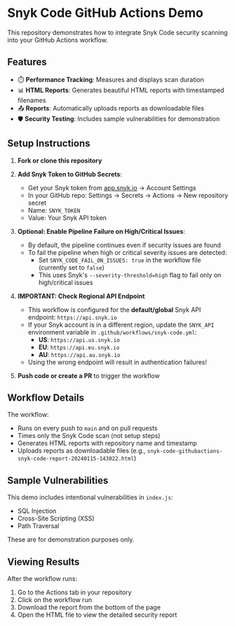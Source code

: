# Snyk Code GitHub Actions Demo

This repository demonstrates how to integrate Snyk Code security scanning into your GitHub Actions workflow.

## Features

- ⏱️ **Performance Tracking**: Measures and displays scan duration
- 📊 **HTML Reports**: Generates beautiful HTML reports with timestamped filenames
- 📤 **Reports**: Automatically uploads reports as downloadable files
- 🛡️ **Security Testing**: Includes sample vulnerabilities for demonstration

## Setup Instructions

1. **Fork or clone this repository**

2. **Add Snyk Token to GitHub Secrets**:
   - Get your Snyk token from [app.snyk.io](https://app.snyk.io) → Account Settings
   - In your GitHub repo: Settings → Secrets → Actions → New repository secret
   - Name: `SNYK_TOKEN`
   - Value: Your Snyk API token

3. **Optional: Enable Pipeline Failure on High/Critical Issues**:
   - By default, the pipeline continues even if security issues are found
   - To fail the pipeline when high or critical severity issues are detected:
     - Set `SNYK_CODE_FAIL_ON_ISSUES: true` in the workflow file (currently set to `false`)
     - This uses Snyk's `--severity-threshold=high` flag to fail only on high/critical issues

4. **IMPORTANT: Check Regional API Endpoint**
   - This workflow is configured for the **default/global** Snyk API endpoint: `https://api.snyk.io`
   - If your Snyk account is in a different region, update the `SNYK_API` environment variable in `.github/workflows/snyk-code.yml`:
     - **US**: `https://api.us.snyk.io`
     - **EU**: `https://api.eu.snyk.io`
     - **AU**: `https://api.au.snyk.io`
   - Using the wrong endpoint will result in authentication failures!

5. **Push code or create a PR** to trigger the workflow

## Workflow Details

The workflow:
- Runs on every push to `main` and on pull requests
- Times only the Snyk Code scan (not setup steps)
- Generates HTML reports with repository name and timestamp
- Uploads reports as downloadable files (e.g., `snyk-code-githubactions-snyk-code-report-20240115-143022.html`)

## Sample Vulnerabilities

This demo includes intentional vulnerabilities in `index.js`:
- SQL Injection
- Cross-Site Scripting (XSS)
- Path Traversal

These are for demonstration purposes only.

## Viewing Results

After the workflow runs:
1. Go to the Actions tab in your repository
2. Click on the workflow run
3. Download the report from the bottom of the page
4. Open the HTML file to view the detailed security report
